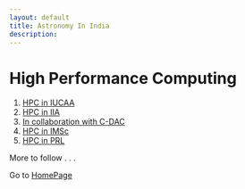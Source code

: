 ```yaml
---
layout: default
title: Astronomy In India
description:
---
```

# High Performance Computing

1. [HPC in IUCAA](http://hpc.iucaa.in/?q=home) 
2. [HPC in IIA](https://www.iiap.res.in/?q=computing.htm)
3. [In collaboration with C-DAC](https://www.cdac.in/index.aspx?id=achieve_high_performance_computing)
4. [HPC in IMSc](https://hpc.imsc.res.in)
5. [HPC in PRL](https://www.prl.res.in/prl-eng/hpc/vikram_hpc)


More to follow . . .

Go to [HomePage](./../index.md)
